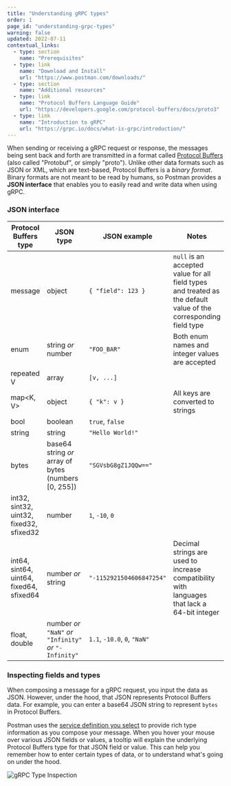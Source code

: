 ```yaml
---
title: "Understanding gRPC types"
order: 1
page_id: "understanding-grpc-types"
warning: false
updated: 2022-07-11
contextual_links:
  - type: section
    name: "Prerequisites"
  - type: link
    name: "Download and Install"
    url: "https://www.postman.com/downloads/"
  - type: section
    name: "Additional resources"
  - type: link
    name: "Protocol Buffers Language Guide"
    url: "https://developers.google.com/protocol-buffers/docs/proto3"
  - type: link
    name: "Introduction to gRPC"
    url: "https://grpc.io/docs/what-is-grpc/introduction/"
---
```


When sending or receiving a gRPC request or response, the messages being sent back and forth are transmitted in a format called [Protocol Buffers](https://developers.google.com/protocol-buffers) (also called "Protobuf", or simply "proto"). Unlike other data formats such as JSON or XML, which are text-based, Protocol Buffers is a _binary format_. Binary formats are not meant to be read by humans, so Postman provides a **JSON interface** that enables you to easily read and write data when using gRPC.

### JSON interface

| Protocol Buffers type                    | JSON type                                                | JSON example                 | Notes                                                                                                            |
| ---------------------------------------- | -------------------------------------------------------- | ---------------------------- | ---------------------------------------------------------------------------------------------------------------- |
| message                                  | object                                                   | `{ "field": 123 }`           | `null` is an accepted value for all field types and treated as the default value of the corresponding field type |
| enum                                     | string _or_ number                                       | `"FOO_BAR"`                  | Both enum names and integer values are accepted                                                                  |
| repeated V                               | array                                                    | `[v, ...]`                   |                                                                                                                  |
| map<K, V>                                | object                                                   | `{ "k": v }`                 | All keys are converted to strings                                                                                |
| bool                                     | boolean                                                  | `true`, `false`              |                                                                                                                  |
| string                                   | string                                                   | `"Hello World!"`             |                                                                                                                  |
| bytes                                    | base64 string _or_ array of bytes (numbers [0, 255])     | `"SGVsbG8gZ1JQQw=="`         |                                                                                                                  |
| int32, sint32, uint32, fixed32, sfixed32 | number                                                   | `1`, `-10`, `0`              |                                                                                                                  |
| int64, sint64, uint64, fixed64, sfixed64 | number _or_ string                                       | `"-1152921504606847254"`     | Decimal strings are used to increase compatibility with languages that lack a 64-bit integer                     |
| float, double                            | number _or_ `"NaN"` _or_ `"Infinity"` _or_ `"-Infinity"` | `1.1`, `-10.0`, `0`, `"NaN"` |                                                                                                                  |

### Inspecting fields and types

When composing a message for a gRPC request, you input the data as JSON. However, under the hood, that JSON represents Protocol Buffers data. For example, you can enter a base64 JSON string to represent `bytes` in Protocol Buffers.

Postman uses the [service definition you select](/postman-api-client/grpc-client/using-service-definition/) to provide rich type information as you compose your message. When you hover your mouse over various JSON fields or values, a tooltip will explain the underlying Protocol Buffers type for that JSON field or value. This can help you remember how to enter certain types of data, or to understand what's going on under the hood.

<img src="https://assets.postman.com/postman-labs-docs/grpc-docs/grpc-types/inspecting-types.gif" alt="gRPC Type Inspection">
